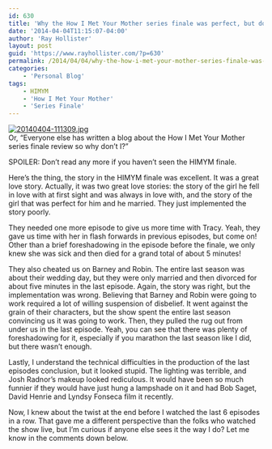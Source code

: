 ```yaml
---
id: 630
title: 'Why the How I Met Your Mother series finale was perfect, but done wrong.'
date: '2014-04-04T11:15:07-04:00'
author: 'Ray Hollister'
layout: post
guid: 'https://www.rayhollister.com/?p=630'
permalink: /2014/04/04/why-the-how-i-met-your-mother-series-finale-was-perfect-but-done-wrong/
categories:
    - 'Personal Blog'
tags:
    - HIMYM
    - 'How I Met Your Mother'
    - 'Series Finale'
---
```


[![20140404-111309.jpg](https://www.rayhollister.com/media/2014/04/20140404-111309.jpg)](https://www.rayhollister.com/media/2014/04/20140404-111309.jpg)  
Or, “Everyone else has written a blog about the How I Met Your Mother series finale review so why don’t I?”

SPOILER: Don’t read any more if you haven’t seen the HIMYM finale.

Here’s the thing, the story in the HIMYM finale was excellent. It was a great love story. Actually, it was two great love stories: the story of the girl he fell in love with at first sight and was always in love with, and the story of the girl that was perfect for him and he married. They just implemented the story poorly.

They needed one more episode to give us more time with Tracy. Yeah, they gave us time with her in flash forwards in previous episodes, but come on! Other than a brief foreshadowing in the episode before the finale, we only knew she was sick and then died for a grand total of about 5 minutes!

They also cheated us on Barney and Robin. The entire last season was about their wedding day, but they were only married and then divorced for about five minutes in the last episode. Again, the story was right, but the implementation was wrong. Believing that Barney and Robin were going to work required a lot of willing suspension of disbelief. It went against the grain of their characters, but the show spent the entire last season convincing us it was going to work. Then, they pulled the rug out from under us in the last episode. Yeah, you can see that there was plenty of foreshadowing for it, especially if you marathon the last season like I did, but there wasn’t enough.

Lastly, I understand the technical difficulties in the production of the last episodes conclusion, but it looked stupid. The lighting was terrible, and Josh Radnor’s makeup looked rediculous. It would have been so much funnier if they would have just hung a lampshade on it and had Bob Saget, David Henrie and Lyndsy Fonseca film it recently.

Now, I knew about the twist at the end before I watched the last 6 episodes in a row. That gave me a different perspective than the folks who watched the show live, but I’m curious if anyone else sees it the way I do? Let me know in the comments down below.
